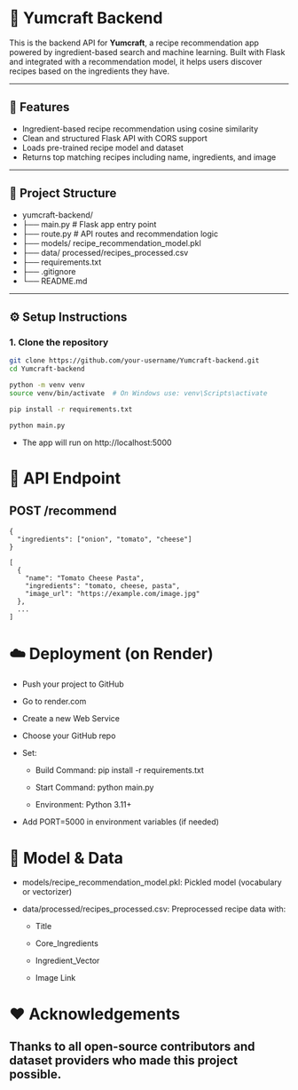 # 🍳 Yumcraft Backend

This is the backend API for **Yumcraft**, a recipe recommendation app powered by ingredient-based search and machine learning. Built with Flask and integrated with a recommendation model, it helps users discover recipes based on the ingredients they have.

---

## 🚀 Features

- Ingredient-based recipe recommendation using cosine similarity
- Clean and structured Flask API with CORS support
- Loads pre-trained recipe model and dataset
- Returns top matching recipes including name, ingredients, and image

---

## 📁 Project Structure
- yumcraft-backend/ 
- ├── main.py # Flask app entry point 
- ├── route.py # API routes and recommendation logic 
- ├── models/ recipe_recommendation_model.pkl 
- ├── data/ processed/recipes_processed.csv 
- ├── requirements.txt 
- ├── .gitignore 
- └── README.md


---

## ⚙️ Setup Instructions

### 1. Clone the repository

```bash
git clone https://github.com/your-username/Yumcraft-backend.git
cd Yumcraft-backend

python -m venv venv
source venv/bin/activate  # On Windows use: venv\Scripts\activate

pip install -r requirements.txt

python main.py
```
- The app will run on http://localhost:5000

# 🧪 API Endpoint
## POST /recommend
```Request Body:
{
  "ingredients": ["onion", "tomato", "cheese"]
}
```
```Response:
[
  {
    "name": "Tomato Cheese Pasta",
    "ingredients": "tomato, cheese, pasta",
    "image_url": "https://example.com/image.jpg"
  },
  ...
]
```

# ☁️ Deployment (on Render)
- Push your project to GitHub

- Go to render.com

- Create a new Web Service

- Choose your GitHub repo

- Set:

     - Build Command: pip install -r requirements.txt

     - Start Command: python main.py

     - Environment: Python 3.11+

- Add PORT=5000 in environment variables (if needed)

# 🧠 Model & Data
- models/recipe_recommendation_model.pkl: Pickled model (vocabulary or vectorizer)

- data/processed/recipes_processed.csv: Preprocessed recipe data with:

   - Title

   - Core_Ingredients

   - Ingredient_Vector

   - Image Link

# ❤️ Acknowledgements
## Thanks to all open-source contributors and dataset providers who made this project possible.

